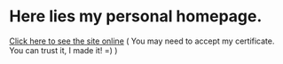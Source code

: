 # Here lies my personal homepage.
[Click here to see the site online](https://tarsogalvao.ddns.net/)
( You may need to accept my certificate. You can trust it, I made it! =) )
